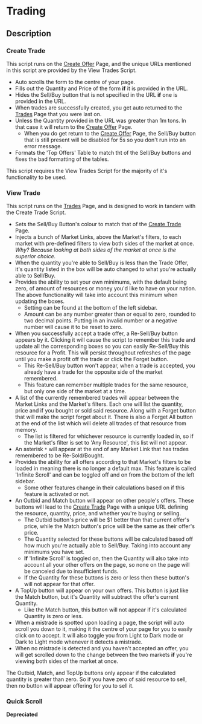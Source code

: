 # Trading

## Description

### Create Trade

This script runs on the [Create Offer](https://politicsandwar.com/nation/trade/create/) Page, and the unique URLs mentioned in this script are provided by the View Trades Script.

- Auto scrolls the form to the centre of your page.
- Fills out the Quantity and Price of the form **if** it is provided in the URL.
- Hides the Sell/Buy button that is not specified in the URL **if** one is provided in the URL.
- When trades are successfully created, you get auto returned to the [Trades](https://politicsandwar.com/index.php?id=90&display=world&resource1=food&buysell=&ob=price&od=ASC&maximum=100&minimum=0&search=Go) Page that you were last on.
- Unless the Quantity provided in the URL was greater than 1m tons. In that case it will return to the [Create Offer](https://politicsandwar.com/nation/trade/create/) Page.
  - When you do get return to the [Create Offer](https://politicsandwar.com/nation/trade/create/) Page, the Sell/Buy button that is still present will be disabled for 5s so you don't run into an error message.
- Formats the 'Top Offers' Table to match tht of the Sell/Buy buttons and fixes the bad formatting of the tables.

This script requires the View Trades Script for the majority of it's functionality to be used.

### View Trade

This script runs on the [Trades](https://politicsandwar.com/index.php?id=90&display=world&resource1=food&buysell=&ob=price&od=ASC&maximum=100&minimum=0&search=Go) Page, and is designed to work in tandem with the Create Trade Script.

- Sets the Sell/Buy Button's colour to match that of the [Create Trade](https://politicsandwar.com/nation/trade/create/) Page.
- Injects a bunch of Market Links, above the Market's filters, to each market with pre-defined filters to view both sides of the market at once. *Why? Because looking at both sides of the market at once is the superior choice.*
- When the quantity you're able to Sell/Buy is less than the Trade Offer, it's quantity listed in the box will be auto changed to what you're actually able to Sell/Buy.
- Provides the ability to set your own minimums, with the default being zero, of amount of resources or money you'd like to have on your nation. The above functionality will take into account this minimum when updating the boxes.
  - Setting can be found at the bottom of the left sidebar.
  - Amount can be any number greater than or equal to zero, rounded to two decimal points. Putting in an invalid number or a negative number will cause it to be reset to zero.
- When you successfully accept a trade offer, a Re-Sell/Buy button appears by it. Clicking it will cause the script to remember this trade and update all the corresponding boxes so you can easily Re-Sell/Buy this resource for a Profit. This will persist throughout refreshes of the page until you make a profit off the trade or click the Forget button.
  - This Re-Sell/Buy button won't appear, when a trade is accepted, you already have a trade for the opposite side of the market remembered.
  - This feature can remember multiple trades for the same resource, but only one side of the market at a time.
- A list of the currently remembered trades will appear between the Market Links and the Market's filters. Each one will list the quantity, price and if you bought or sold said resource. Along with a Forget button that will make the script forget about it. There is also a Forget All button at the end of the list which will delete all trades of that resource from memory.
  - The list is filtered for whichever resource is currently loaded in, so if the Market's filter is set to 'Any Resource', this list will not appear.
- An asterisk `*` will appear at the end of any Market Link that has trades remembered to be Re-Sold/Bought.
- Provides the ability for all offers according to that Market's filters to be loaded in meaning there is no longer a default max. This feature is called 'Infinite Scroll' and can be toggled off and on from the bottom of the left sidebar.
  - Some other features change in their calculations based on if this feature is activated or not.
- An Outbid and Match button will appear on other people's offers. These buttons will lead to the [Create Trade](https://politicsandwar.com/nation/trade/create/) Page with a unique URL defining the resource, quantity, price, and whether you're buying or selling.
  - The Outbid button's price will be $1 better than that current offer's price, while the Match button's price will be the same as their offer's price.
  - The Quantity selected for these buttons will be calculated based off how much you're actually able to Sell/Buy. Taking into account any minimums you have set.
  - **If** 'Infinite Scroll' is toggled on, then the Quantity will also take into account all your other offers on the page, so none on the page will be canceled due to insufficient funds.
  - If the Quantity for these buttons is zero or less then these button's will not appear for that offer.
- A TopUp button will appear on your own offers. This button is just like the Match button, but it's Quantity will subtract the offer's current Quantity.
  - Like the Match button, this button will not appear if it's calculated Quantity is zero or less.
- When a mistrade is spotted upon loading a page, the script will auto scroll you down to it, making it the centre of your page for you to easily click on to accept. It will also toggle you from Light to Dark mode or Dark to Light mode whenever it detects a mistrade.
- When no mistrade is detected and you haven't accepted an offer, you will get scrolled down to the change between the two markets **if** you're viewing both sides of the market at once. 

The Outbid, Match, and TopUp buttons only appear if the calculated quantity is greater than zero. So if you have zero of said resource to sell, then no button will appear offering for you to sell it.

### Quick Scroll

**Depreciated**